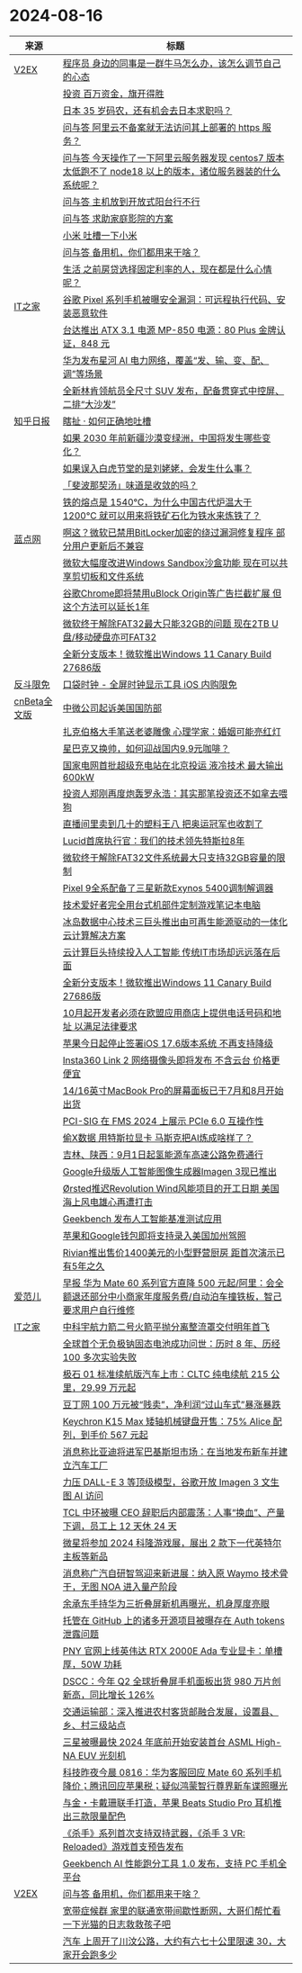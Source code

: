 ﻿# 2024-08-16

|来源|标题|
|---|---|
|[V2EX](https://www.v2ex.com/index.xml)|[ 程序员 身边的同事是一群牛马怎么办，该怎么调节自己的心态](https://www.v2ex.com/t/1065426#reply11)|
||[ 投资 百万资金，旗开得胜](https://www.v2ex.com/t/1065407#reply11)|
||[ 日本 35 岁码农，还有机会去日本求职吗？](https://www.v2ex.com/t/1065403#reply21)|
||[ 问与答 阿里云不备案就无法访问其上部署的 https 服务？](https://www.v2ex.com/t/1065402#reply12)|
||[ 问与答 今天操作了一下阿里云服务器发现 centos7 版本太低跑不了 node18 以上的版本，诸位服务器装的什么系统呢？](https://www.v2ex.com/t/1065399#reply12)|
||[ 问与答 主机放到开放式阳台行不行](https://www.v2ex.com/t/1065396#reply11)|
||[ 问与答 求助家庭影院的方案](https://www.v2ex.com/t/1065390#reply14)|
||[ 小米 吐槽一下小米](https://www.v2ex.com/t/1065388#reply18)|
||[ 问与答 备用机，你们都用来干啥？](https://www.v2ex.com/t/1065383#reply48)|
||[ 生活 之前房贷选择固定利率的人，现在都是什么心情呢？](https://www.v2ex.com/t/1065382#reply27)|
|[IT之家](https://www.ithome.com/rss/)|[谷歌 Pixel 系列手机被曝安全漏洞：可远程执行代码、安装恶意软件](https://www.ithome.com/0/788/896.htm)|
||[台达推出 ATX 3.1 电源 MP-850 电源：80 Plus 金牌认证，848 元](https://www.ithome.com/0/788/895.htm)|
||[华为发布星河 AI 电力网络，覆盖“发、输、变、配、调”等场景](https://www.ithome.com/0/788/893.htm)|
||[全新林肯领航员全尺寸 SUV 发布，配备贯穿式中控屏、二排“大沙发”](https://www.ithome.com/0/788/892.htm)|
|[知乎日报](https://feedx.net/rss/zhihudaily.xml)|[瞎扯 · 如何正确地吐槽](https://daily.zhihu.com/story/9774653)|
||[如果 2030 年前新疆沙漠变绿洲，中国将发生哪些变化？](https://daily.zhihu.com/story/9774644)|
||[如果误入白虎节堂的是刘姥姥，会发生什么事？](https://daily.zhihu.com/story/9774646)|
||[「斐波那契汤」味道是收敛的吗？](https://daily.zhihu.com/story/9774648)|
||[铁的熔点是 1540℃，为什么中国古代炉温大于 1200℃ 就可以用来将铁矿石化为铁水来炼铁了？](https://daily.zhihu.com/story/9774645)|
|[蓝点网](https://www.landiannews.com/feed)|[啊这？微软已禁用BitLocker加密的绕过漏洞修复程序 部分用户更新后不兼容](https://www.landiannews.com/archives/105448.html)|
||[微软大幅度改进Windows Sandbox沙盒功能 现在可以共享剪切板和文件系统](https://www.landiannews.com/archives/105453.html)|
||[谷歌Chrome即将禁用uBlock Origin等广告拦截扩展 但这个方法可以延长1年](https://www.landiannews.com/archives/105446.html)|
||[微软终于解除FAT32最大只能32GB的问题 现在2TB U盘/移动硬盘亦可FAT32](https://www.landiannews.com/archives/105447.html)|
||[全新分支版本！微软推出Windows 11 Canary Build 27686版](https://www.landiannews.com/archives/105452.html)|
|[反斗限免](https://free.apprcn.com/feed/)|[口袋时钟 - 全屏时钟显示工具 iOS 内购限免 ](https://free.apprcn.com/clock-pocket-3/)|
|[cnBeta全文版](http://feeds2.feedburner.com/cnbeta-full)|[中微公司起诉美国国防部](https://m.cnbeta.com.tw/view/1442418.htm)|
||[扎克伯格大手笔送老婆雕像 心理学家：婚姻可能亮红灯](https://m.cnbeta.com.tw/view/1442417.htm)|
||[星巴克又换帅，如何迎战国内9.9元咖啡？](https://m.cnbeta.com.tw/view/1442415.htm)|
||[国家电网首批超级充电站在北京投运 液冷技术 最大输出600kW](https://m.cnbeta.com.tw/view/1442414.htm)|
||[投资人郑刚再度炮轰罗永浩：其实那笔投资还不如拿去喂狗](https://m.cnbeta.com.tw/view/1442413.htm)|
||[直播间里卖到几十的塑料王八 把奥运冠军也收割了](https://m.cnbeta.com.tw/view/1442412.htm)|
||[Lucid首席执行官：我们的技术领先特斯拉8年](https://m.cnbeta.com.tw/view/1442411.htm)|
||[微软终于解除FAT32文件系统最大只支持32GB容量的限制](https://m.cnbeta.com.tw/view/1442410.htm)|
||[Pixel 9全系配备了三星新款Exynos 5400调制解调器](https://m.cnbeta.com.tw/view/1442409.htm)|
||[技术爱好者完全用台式机部件定制游戏笔记本电脑](https://m.cnbeta.com.tw/view/1442407.htm)|
||[冰岛数据中心技术三巨头推出由可再生能源驱动的一体化云计算解决方案](https://m.cnbeta.com.tw/view/1442406.htm)|
||[云计算巨头持续投入人工智能 传统IT市场却远远落在后面](https://m.cnbeta.com.tw/view/1442405.htm)|
||[全新分支版本！微软推出Windows 11 Canary Build 27686版](https://m.cnbeta.com.tw/view/1442403.htm)|
||[10月起开发者必须在欧盟应用商店上提供电话号码和地址 以满足法律要求](https://m.cnbeta.com.tw/view/1442396.htm)|
||[苹果今日起停止签署iOS 17.6版本系统 不再支持降级](https://m.cnbeta.com.tw/view/1442395.htm)|
||[Insta360 Link 2 网络摄像头即将发布 不含云台 价格更便宜](https://m.cnbeta.com.tw/view/1442394.htm)|
||[14/16英寸MacBook Pro的屏幕面板已于7月和8月开始出货](https://m.cnbeta.com.tw/view/1442393.htm)|
||[PCI-SIG 在 FMS 2024 上展示 PCIe 6.0 互操作性](https://m.cnbeta.com.tw/view/1442392.htm)|
||[偷X数据 用特斯拉显卡 马斯克把AI炼成啥样了？](https://m.cnbeta.com.tw/view/1442390.htm)|
||[吉林、陕西：9月1日起氢能源车高速公路免费通行](https://m.cnbeta.com.tw/view/1442389.htm)|
||[Google升级版人工智能图像生成器Imagen 3现已推出](https://m.cnbeta.com.tw/view/1442387.htm)|
||[Ørsted推迟Revolution Wind风能项目的开工日期 美国海上风电雄心再遭打击](https://m.cnbeta.com.tw/view/1442386.htm)|
||[Geekbench 发布人工智能基准测试应用](https://m.cnbeta.com.tw/view/1442385.htm)|
||[苹果和Google钱包即将支持录入美国加州驾照](https://m.cnbeta.com.tw/view/1442384.htm)|
||[Rivian推出售价1400美元的小型野营厨房 距首次演示已有5年之久](https://m.cnbeta.com.tw/view/1442383.htm)|
|[爱范儿](https://www.ifanr.com/feed)|[早报 华为 Mate 60 系列官方直降 500 元起/阿里：会全额退还部分中小商家年度服务费/自动泊车撞铁板，智己要求用户自行维修](https://www.ifanr.com/1596252?utm_source=rss&utm_medium=rss&utm_campaign=)|
|[IT之家](https://www.ithome.com/rss/)|[中科宇航力箭二号火箭平抛分离整流罩交付明年首飞](https://www.ithome.com/0/788/872.htm)|
||[全球首个无负极钠固态电池成功问世：历时 8 年、历经 100 多次实验失败](https://www.ithome.com/0/788/871.htm)|
||[极石 01 标准续航版汽车上市：CLTC 纯电续航 215 公里，29.99 万元起](https://www.ithome.com/0/788/869.htm)|
||[豆丁网 100 万元被“贱卖”，净利润“过山车式”暴涨暴跌](https://www.ithome.com/0/788/868.htm)|
||[Keychron K15 Max 矮轴机械键盘开售：75% Alice 配列，到手价 567 元起](https://www.ithome.com/0/788/867.htm)|
||[消息称比亚迪将进军巴基斯坦市场：在当地发布新车并建立汽车工厂](https://www.ithome.com/0/788/866.htm)|
||[力压 DALL-E 3 等顶级模型，谷歌开放 Imagen 3 文生图 AI 访问](https://www.ithome.com/0/788/864.htm)|
||[TCL 中环被曝 CEO 辞职后内部震荡：人事“换血”、产量下调，员工上 12 天休 24 天](https://www.ithome.com/0/788/863.htm)|
||[微星将参加 2024 科隆游戏展，展出 2 款下一代英特尔主板等新品](https://www.ithome.com/0/788/861.htm)|
||[消息称广汽自研智驾迎来新进展：纳入原 Waymo 技术骨干，无图 NOA 进入量产阶段](https://www.ithome.com/0/788/860.htm)|
||[余承东手持华为三折叠屏新机再曝光，机身厚度亮眼](https://www.ithome.com/0/788/859.htm)|
||[托管在 GitHub 上的诸多开源项目被曝存在 Auth tokens 泄露问题](https://www.ithome.com/0/788/858.htm)|
||[PNY 官网上线英伟达 RTX 2000E Ada 专业显卡：单槽厚，50W 功耗](https://www.ithome.com/0/788/857.htm)|
||[DSCC：今年 Q2 全球折叠屏手机面板出货 980 万片创新高，同比增长 126%](https://www.ithome.com/0/788/856.htm)|
||[交通运输部：深入推进农村客货邮融合发展，设置县、乡、村三级站点](https://www.ithome.com/0/788/855.htm)|
||[三星被曝最快 2024 年底前开始安装首台 ASML High-NA EUV 光刻机](https://www.ithome.com/0/788/854.htm)|
||[科技昨夜今晨 0816：华为客服回应 Mate 60 系列手机降价；腾讯回应苹果税；疑似鸿蒙智行尊界新车谍照曝光](https://www.ithome.com/0/788/853.htm)|
||[与金・卡戴珊联手打造，苹果 Beats Studio Pro 耳机推出三款限量配色](https://www.ithome.com/0/788/852.htm)|
||[《杀手》系列首次支持双持武器，《杀手 3 VR: Reloaded》游戏首支预告发布](https://www.ithome.com/0/788/851.htm)|
||[Geekbench AI 性能跑分工具 1.0 发布，支持 PC 手机全平台](https://www.ithome.com/0/788/850.htm)|
|[V2EX](https://www.v2ex.com/index.xml)|[ 问与答 备用机，你们都用来干啥？](https://www.v2ex.com/t/1065383#reply23)|
||[ 宽带症候群 家里的联通宽带间歇性断网，大哥们帮忙看一下光猫的日志救救孩子吧](https://www.v2ex.com/t/1065381#reply11)|
||[ 汽车 上周开了川汶公路，大约有六七十公里限速 30，大家开会跑多少](https://www.v2ex.com/t/1065377#reply11)|
